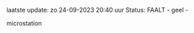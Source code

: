 laatste update: 
zo 24-09-2023 20:40   uur 
Status: FAALT - geel - 
<div class="service Y">microstation</div>